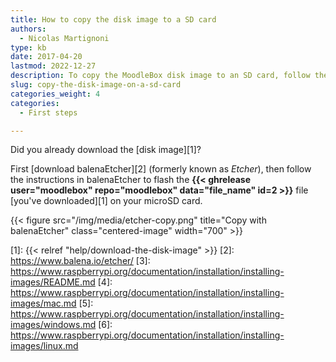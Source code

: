 ```yaml
---
title: How to copy the disk image to a SD card
authors:
  - Nicolas Martignoni
type: kb
date: 2017-04-20
lastmod: 2022-12-27
description: To copy the MoodleBox disk image to an SD card, follow these instructions.
slug: copy-the-disk-image-on-a-sd-card
categories_weight: 4
categories:
  - First steps

---
```

Did you already download the [disk image][1]?

First [download balenaEtcher][2] (formerly known as _Etcher_), then follow the instructions in balenaEtcher to flash the __{{< ghrelease user="moodlebox" repo="moodlebox" data="file_name" id=2 >}}__ file [you've downloaded][1] on your microSD card.

{{< figure src="/img/media/etcher-copy.png" title="Copy with balenaEtcher" class="centered-image" width="700" >}}

<!--
### For the geeks

If you prefer to use a command line interface to flash your card: extract the __{{< ghrelease user="moodlebox" repo="moodlebox" data="file_name" id=2 >}}__ file [you've downloaded][1] and follow the [instructions][3] to copy the disk image __moodlebox-{{< ghrelease user="moodlebox" repo="moodlebox" data="version" >}}.img__ to your microSD card.

  * [Mac OS instructions][4]
  * [Windows instructions][5]
  * [Linux instructions][6]
 -->

 [1]: {{< relref "help/download-the-disk-image" >}}
 [2]: https://www.balena.io/etcher/
 [3]: https://www.raspberrypi.org/documentation/installation/installing-images/README.md
 [4]: https://www.raspberrypi.org/documentation/installation/installing-images/mac.md
 [5]: https://www.raspberrypi.org/documentation/installation/installing-images/windows.md
 [6]: https://www.raspberrypi.org/documentation/installation/installing-images/linux.md
